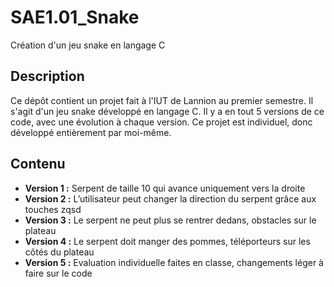 # SAE1.01_Snake

Création d'un jeu snake en langage C

## Description

Ce dépôt contient un projet fait à l'IUT de Lannion au premier semestre.
Il s'agit d'un jeu snake développé en langage C.
Il y a en tout 5 versions de ce code, avec une évolution à chaque version.
Ce projet est individuel, donc développé entièrement par moi-même.

## Contenu

- **Version 1 :** Serpent de taille 10 qui avance uniquement vers la droite
- **Version 2 :** L’utilisateur peut changer la direction du serpent grâce aux touches zqsd
- **Version 3 :** Le serpent ne peut plus se rentrer dedans, obstacles sur le plateau
- **Version 4 :** Le serpent doit manger des pommes, téléporteurs sur les côtés du plateau
- **Version 5 :** Evaluation individuelle faites en classe, changements léger à faire sur le code
